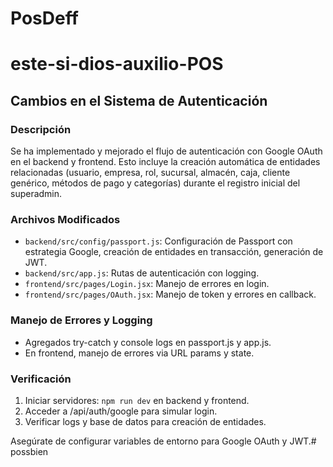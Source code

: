 # PosDeff
# este-si-dios-auxilio-POS

## Cambios en el Sistema de Autenticación

### Descripción
Se ha implementado y mejorado el flujo de autenticación con Google OAuth en el backend y frontend. Esto incluye la creación automática de entidades relacionadas (usuario, empresa, rol, sucursal, almacén, caja, cliente genérico, métodos de pago y categorías) durante el registro inicial del superadmin.

### Archivos Modificados
- `backend/src/config/passport.js`: Configuración de Passport con estrategia Google, creación de entidades en transacción, generación de JWT.
- `backend/src/app.js`: Rutas de autenticación con logging.
- `frontend/src/pages/Login.jsx`: Manejo de errores en login.
- `frontend/src/pages/OAuth.jsx`: Manejo de token y errores en callback.

### Manejo de Errores y Logging
- Agregados try-catch y console logs en passport.js y app.js.
- En frontend, manejo de errores via URL params y state.

### Verificación
1. Iniciar servidores: `npm run dev` en backend y frontend.
2. Acceder a /api/auth/google para simular login.
3. Verificar logs y base de datos para creación de entidades.

Asegúrate de configurar variables de entorno para Google OAuth y JWT.#   p o s s b i e n  
 